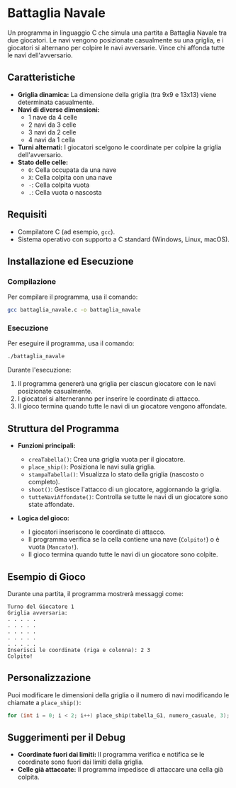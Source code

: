 # Battaglia Navale

Un programma in linguaggio C che simula una partita a Battaglia Navale tra due giocatori. Le navi vengono posizionate casualmente su una griglia, e i giocatori si alternano per colpire le navi avversarie. Vince chi affonda tutte le navi dell'avversario.

## Caratteristiche

- **Griglia dinamica:** La dimensione della griglia (tra 9x9 e 13x13) viene determinata casualmente.
- **Navi di diverse dimensioni:**
  - 1 nave da 4 celle
  - 2 navi da 3 celle
  - 3 navi da 2 celle
  - 4 navi da 1 cella
- **Turni alternati:** I giocatori scelgono le coordinate per colpire la griglia dell'avversario.
- **Stato delle celle:**
  - `O`: Cella occupata da una nave
  - `X`: Cella colpita con una nave
  - `-`: Cella colpita vuota
  - `.`: Cella vuota o nascosta

## Requisiti

- Compilatore C (ad esempio, `gcc`).
- Sistema operativo con supporto a C standard (Windows, Linux, macOS).

## Installazione ed Esecuzione

### Compilazione
Per compilare il programma, usa il comando:
```bash
gcc battaglia_navale.c -o battaglia_navale
```

### Esecuzione
Per eseguire il programma, usa il comando:
```bash
./battaglia_navale
```

Durante l'esecuzione:
1. Il programma genererà una griglia per ciascun giocatore con le navi posizionate casualmente.
2. I giocatori si alterneranno per inserire le coordinate di attacco.
3. Il gioco termina quando tutte le navi di un giocatore vengono affondate.

## Struttura del Programma

- **Funzioni principali:**
  - `creaTabella()`: Crea una griglia vuota per il giocatore.
  - `place_ship()`: Posiziona le navi sulla griglia.
  - `stampaTabella()`: Visualizza lo stato della griglia (nascosto o completo).
  - `shoot()`: Gestisce l'attacco di un giocatore, aggiornando la griglia.
  - `tutteNaviAffondate()`: Controlla se tutte le navi di un giocatore sono state affondate.

- **Logica del gioco:**
  - I giocatori inseriscono le coordinate di attacco.
  - Il programma verifica se la cella contiene una nave (`Colpito!`) o è vuota (`Mancato!`).
  - Il gioco termina quando tutte le navi di un giocatore sono colpite.

## Esempio di Gioco

Durante una partita, il programma mostrerà messaggi come:
```
Turno del Giocatore 1
Griglia avversaria:
. . . . .
. . . . .
. . . . .
. . . . .
. . . . .
Inserisci le coordinate (riga e colonna): 2 3
Colpito!
```

## Personalizzazione

Puoi modificare le dimensioni della griglia o il numero di navi modificando le chiamate a `place_ship()`:
```c
for (int i = 0; i < 2; i++) place_ship(tabella_G1, numero_casuale, 3); // Cambia numero di navi o dimensioni
```

## Suggerimenti per il Debug

- **Coordinate fuori dai limiti:** Il programma verifica e notifica se le coordinate sono fuori dai limiti della griglia.
- **Celle già attaccate:** Il programma impedisce di attaccare una cella già colpita.

